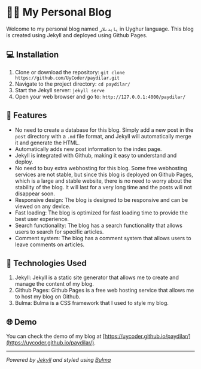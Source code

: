 #  👨‍💻 My Personal Blog

Welcome to my personal blog named `پايدىلار` in Uyghur language. This blog is created using Jekyll and deployed using Github Pages.

##  💻 Installation
1. Clone or download the repository: `git clone https://github.com/UyCoder/paydilar.git`
2. Navigate to the project directory: `cd paydilar/`
3. Start the Jekyll server: `jekyll serve`
4. Open your web browser and go to: `http://127.0.0.1:4000/paydilar/`

## 🚀 Features
- No need to create a database for this blog. Simply add a new post in the `post` directory with a `.md` file format, and Jekyll will automatically merge it and generate the HTML.
- Automatically adds new post information to the index page.
- Jekyll is integrated with Github, making it easy to understand and deploy.
- No need to buy extra webhosting for this blog. Some free webhosting services are not stable, but since this blog is deployed on Github Pages, which is a large and stable website, there is no need to worry about the stability of the blog. It will last for a very long time and the posts will not disappear soon.
- Responsive design: The blog is designed to be responsive and can be viewed on any device.
- Fast loading: The blog is optimized for fast loading time to provide the best user experience.
- Search functionality: The blog has a search functionality that allows users to search for specific articles.
- Comment system: The blog has a comment system that allows users to leave comments on articles.

## 🔧 Technologies Used
1. Jekyll: Jekyll is a static site generator that allows me to create and manage the content of my blog.
2. Github Pages: Github Pages is a free web hosting service that allows me to host my blog on Github.
3. Bulma: Bulma is a CSS framework that I used to style my blog.

##  🌐 Demo
You can check the demo of my blog at [https://uycoder.github.io/paydilar/](https://uycoder.github.io/paydilar/).

---
_Powered by [Jekyll](http://jekyllrb.com/) and styled using [Bulma](http://bulma.io/)_ 
